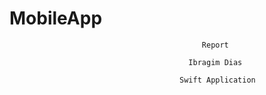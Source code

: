 # MobileApp
                                               Report

                                            Ibragim Dias
                                            
                                          Swift Application 
